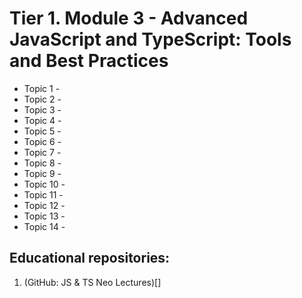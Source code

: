 # Tier 1. Module 3 - Advanced JavaScript and TypeScript: Tools and Best Practices

* Topic 1 - 
* Topic 2 - 
* Topic 3 - 
* Topic 4 - 
* Topic 5 - 
* Topic 6 - 
* Topic 7 - 
* Topic 8 - 
* Topic 9 - 
* Topic 10 - 
* Topic 11 - 
* Topic 12 - 
* Topic 13 - 
* Topic 14 - 

## Educational repositories:
1. (GitHub: JS & TS Neo Lectures)[]